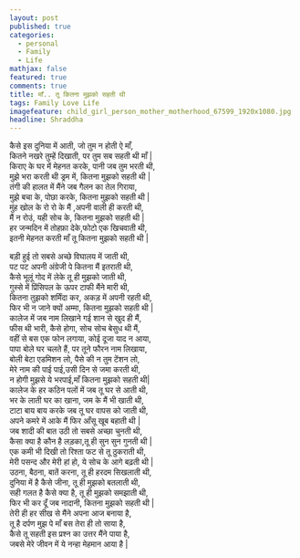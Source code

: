 ```yaml
---
layout: post
published: true
categories:
  - personal
  - Family
  - Life
mathjax: false
featured: true
comments: true
title: माँ.. तू कितना मुझको सहती थी
tags: Family Love Life
imagefeature: child_girl_person_mother_motherhood_67599_1920x1080.jpg
headline: Shraddha
---
```

कैसे इस दुनिया में आती, जो तुम न होती ऐ माँ,  
कितने नखरे तुम्हें दिखाती, पर तुम सब सहती थी माँ |  
किराए के घर में मेहनत करके, पानी जब तुम भरती थी,  
मुझे भरा करती थी ड्रम में, कितना मुझको सहती थी |  
तंगी की हालत में मैंने जब गैलन का तेल गिराया,  
मुझे बचा के, पोछा करके, कितना मुझको सहती थी |  
मुंह खोल के रो रो के मैं ,अपनी वाली ही करती थी,  
मैं न रोउं, यही सोच के, कितना मुझको सहती थी |  
हर जन्मदिन में तोहफ़ा देके,फोटो एक खिचवाती थी,   
इतनी मेहनत करती माँ तू कितना मुझको सहती थी |  
  
बड़ी हुई तो सबसे अच्छे विघालय में जाती थी,   
पट पट अपनी अंग्रेजी पे कितना मैं इतराती थी,   
कैसे भूलूं गोद में लेके तू ही मुझको जाती थी,   
गुस्से में प्रिंसिपल के ऊपर टाफी मैंने मारी थी,   
कितना तुझको शर्मिंदा कर, अकड़ में अपनी रहती थी,   
फिर भी न जाने क्यों अम्मा, कितना मुझको सहती थी |  
कालेज में जब नाम लिखाने गई शान से खुद ही मैं,   
फीस थी भारी, कैसे होगा, सोच सोच बेसुध थी मैं,   
वहीं से बस एक फोन लगाया, कोई दूजा याद न आया,   
पापा बोले घर चलते हैं, पर तूने फौरन नाम लिखाया,  
बोली बेटा एडमिशन लो, पैसे की न तुम टेंशन लो,   
मेरे नाम की पाई पाई,उसी दिन से जमा करती थी,    
न होगी मुझसे ये भरपाई,माँ कितना मुझको सहती थी|   
कालेज के हर कठिन पलों में जब तू घर से आती थी,   
भर के लाती घर का खाना, जम के मैं भी खाती थी,   
टाटा बाय बाय करके जब तू घर वापस को जाती थी,   
अपने कमरे में आके मैं फिर आँसू खूब बहाती थी |  
जब शादी की बात उठी तो सबसे अच्छा चुनती थी,   
कैसा क्या है कौन है लड़का,तू ही सुन सुन गुनती थी |  
एक कमी भी दिखी तो रिश्ता फट से तू ठुकराती थी,   
मेरी पसन्द और मेरी हां हो, ये सोच के आगे बढ़ती थी |  
उठना, बैठना, बातें करना, तू ही हरदम सिखलाती थी,  
दुनिया में है कैसे जीना, तू ही मुझको बतलाती थी,   
सही गलत है कैसे क्या है, तू ही मुझको समझाती थी,   
फिर भी कर दूँ जब नादानी, कितना मुझको सहती थी |  
तेरी ही हर सीख से मैंने अपना आज बनाया है,   
तू है दर्पण मुझ पे माँ बस तेरा ही तो साया है,   
कैसे तू सहती इस प्रश्न का उत्तर मैंने पाया है,   
जबसे मेरे जीवन में ये नन्हा मेहमान आया है |  